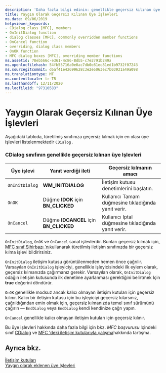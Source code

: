 ```yaml
---
description: 'Daha fazla bilgi edinin: genellikle geçersiz kılınan üye Işlevleri'
title: Yaygın Olarak Geçersiz Kılınan Üye İşlevleri
ms.date: 09/06/2019
helpviewer_keywords:
- CDialog class [MFC], members
- OnInitDialog function
- dialog classes [MFC], commonly overridden member functions
- OnCancel function
- overriding, dialog class members
- OnOK function
- MFC dialog boxes [MFC], overriding member functions
ms.assetid: 78eb566c-e361-4c86-8db5-c7e2791b249a
ms.openlocfilehash: 54fb55716a0e0ac7db0e81ec81ed1b9732f07243
ms.sourcegitcommit: d6af41e42699628c3e2e6063ec7b03931a49a098
ms.translationtype: MT
ms.contentlocale: tr-TR
ms.lasthandoff: 12/11/2020
ms.locfileid: "97310583"
---
```

# <a name="commonly-overridden-member-functions"></a>Yaygın Olarak Geçersiz Kılınan Üye İşlevleri

Aşağıdaki tabloda, türetilmiş sınıfınıza geçersiz kılmak için en olası üye işlevleri listelenmektedir `CDialog` .

### <a name="commonly-overridden-member-functions-of-class-cdialog"></a>CDialog sınıfının genellikle geçersiz kılınan üye Işlevleri

|Üye işlevi|Yanıt verdiği ileti|Geçersiz kılmanın amacı|
|---------------------|----------------------------|-----------------------------|
|`OnInitDialog`|**WM_INITDIALOG**|İletişim kutusu denetimlerini başlatın.|
|`OnOK`|Düğme **IDOK** için **BN_CLICKED**|Kullanıcı Tamam düğmesine tıkladığında yanıt verir.|
|`OnCancel`|Düğme **IDCANCEL** için **BN_CLICKED**|Kullanıcı Iptal düğmesine tıkladığında yanıt verir.|

`OnInitDialog`, `OnOK` ve `OnCancel` sanal işlevlerdir. Bunları geçersiz kılmak için, [MFC sınıf Sihirbazı 'nı](reference/mfc-class-wizard.md)kullanarak türetilmiş iletişim sınıfınızda bir geçersiz kılma işlevi bildirirsiniz.

`OnInitDialog` iletişim kutusu görüntülenmeden hemen önce çağrılır. Varsayılan `OnInitDialog` işleyiciyi, genellikle işleyicisindeki ilk eylem olarak, geçersiz kılmanızda çağırmanız gerekir. Varsayılan olarak, `OnInitDialog` odağın iletişim kutusunda ilk denetime ayarlanması gerektiğini belirtmek Için **true** değerini döndürür.

`OnOK` genellikle modsuz ancak kalıcı olmayan iletişim kutuları için geçersiz kılınır. Kalıcı bir iletişim kutusu için bu işleyiciyi geçersiz kılarsınız, çağrıldığından emin olmak için, geçersiz kılmanızda temel sınıf sürümünü çağırın — `EndDialog` veya `EndDialog` kendi kendinize çağrı yapın.

`OnCancel` genellikle kalıcı olmayan iletişim kutuları için geçersiz kılınır.

Bu üye işlevleri hakkında daha fazla bilgi için bkz. *MFC başvurusu* Içindeki sınıf [CDialog](reference/cdialog-class.md) ve [MFC 'deki iletişim kutularıyla çalışma](life-cycle-of-a-dialog-box.md)hakkında tartışma.

## <a name="see-also"></a>Ayrıca bkz.

[İletişim kutuları](dialog-boxes.md)<br/>
[Yaygın olarak eklenen üye Işlevleri](commonly-added-member-functions.md)
